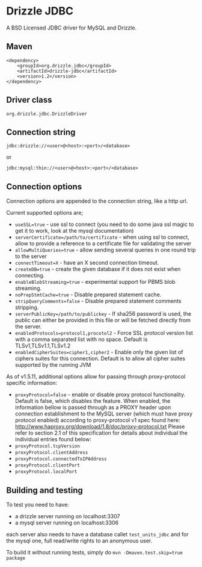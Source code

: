 Drizzle JDBC
============
A BSD Licensed JDBC driver for MySQL and Drizzle.

Maven
-----

    <dependency>
        <groupId>org.drizzle.jdbc</groupId>
        <artifactId>drizzle-jdbc</artifactId>
        <version>1.2</version>
    </dependency>


Driver class
------------
`org.drizzle.jdbc.DrizzleDriver`

Connection string
-----------------
`jdbc:drizzle://<user>@<host>:<port>/<database>`

or

`jdbc:mysql:thin://<user>@<host>:<port>/<database>`

Connection options
------------------
Connection options are appended to the connection string, like a http url.

Current supported options are;

* `useSSL=true` - use ssl to connect (you need to do some java ssl magic to get it to work, look at the mysql documentation)
* `serverCertificate=/path/to/certificate` - when using ssl to connect, allow to provide a reference to a certificate file for validating the server
* `allowMultiQueries=true` - allow sending several queries in one round trip to the server
* `connectTimeout=X` - have an X second connection timeout.
* `createDB=true` - create the given database if it does not exist when connecting.
* `enableBlobStreaming=true` - experimental support for PBMS blob streaming.
* `noPrepStmtCache=true` - Disable prepared statement cache.
* `stripQueryComments=false` - Disable prepared statement comments stripping.
* `serverPublicKey=/path/to/publickey` - If sha256 password is used, the public can either be provided in this file or will be fetched directly from the server.
* `enabledProtocols=protocol1,procotol2` - Force SSL protocol version list with a comma separated list with no space. Default is TLSv1,TLSv1.1,TLSv1.2
* `enabledCipherSuites=cipher1,cipher2` - Enable only the given list of ciphers suites for this connection. Default is to allow all cipher suites supported by the running JVM

As of v1.5.11, additional options allow for passing through proxy-protocol specific information:
* `proxyProtocol=false` - enable or disable proxy protocol functionality. Default is false, which disables the feature. 
When enabled, the information bellow is passed through as a PROXY header upon connection establishment to the MySQL 
server (which must have proxy protocol enabled) according to proxy-protocol v1 spec found here: 
http://www.haproxy.org/download/1.8/doc/proxy-protocol.txt
Please refer to section 2.1 of this specification for details about individual the individual entries found below:
* `proxyProtocol.tcpVersion`
* `proxyProtocol.clientAddress`
* `proxyProtocol.connectedToIPAddress`
* `proxyProtocol.clientPort`
* `proxyProtocol.localPort`


Building and testing
--------------------
To test you need to have:
* a drizzle server running on localhost:3307
* a mysql server running on localhost:3306

each server also needs to have a database callet `test_units_jdbc` and for the mysql one, full read/write rights to an anonymous user.

To build it without running tests, simply do `mvn -Dmaven.test.skip=true package`